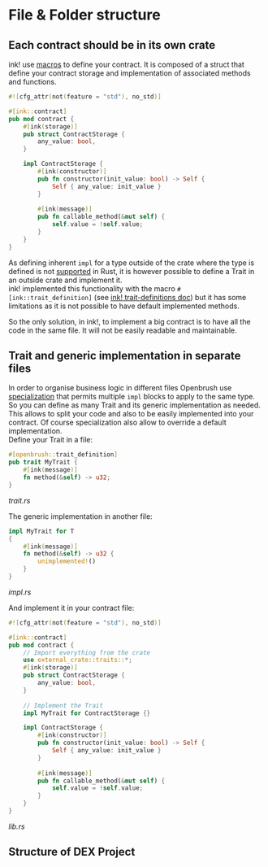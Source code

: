 # File & Folder structure

## Each contract should be in its own crate

ink! use [macros](https://use.ink/macros-attributes) to define your contract. It is composed of a struct that define your contract storage and implementation of associated methods and functions.

```rust
#![cfg_attr(not(feature = "std"), no_std)]

#[ink::contract]
pub mod contract {
    #[ink(storage)]
    pub struct ContractStorage {
        any_value: bool,
    }

    impl ContractStorage {
        #[ink(constructor)]
        pub fn constructor(init_value: bool) -> Self {
            Self { any_value: init_value }
        }
        
        #[ink(message)]
        pub fn callable_method(&mut self) {
            self.value = !self.value;
        }
    }
}
```

As defining inherent `impl` for a type outside of the crate where the type is defined is not [supported](https://doc.rust-lang.org/error_codes/E0116.html) in Rust, it is however possible to define a Trait in an outside crate and implement it.   
ink! implemented this functionality with the macro `#[ink::trait_definition]` (see [ink! trait-definitions doc](https://use.ink/basics/trait-definitions/)) but it has some limitations as it is not possible to have default implemented methods.  

So the only solution, in ink!, to implement a big contract is to have all the code in the same file. It will not be easily readable and maintainable.

## Trait and generic implementation in separate files

In order to organise business logic in different files Openbrush use [specialization](https://github.com/rust-lang/rfcs/pull/1210) that permits multiple `impl` blocks to apply to the same type.  
So you can define as many Trait and its generic implementation as needed. This allows to split your code and also to be easily implemented into your contract. Of course specialization also allow to override a default implementation.   
Define your Trait in a file:
```rust
#[openbrush::trait_definition]
pub trait MyTrait {
    #[ink(message)]
    fn method(&self) -> u32;
}
```
*trait.rs*

The generic implementation in another file:
```rust
impl MyTrait for T
{
    #[ink(message)]
    fn method(&self) -> u32 {
        unimplemented!()
    }
}
```
*impl.rs*

And implement it in your contract file:
```rust
#![cfg_attr(not(feature = "std"), no_std)]

#[ink::contract]
pub mod contract {
    // Import everything from the crate
    use external_crate::traits::*;
    #[ink(storage)]
    pub struct ContractStorage {
        any_value: bool,
    }
    
    // Implement the Trait
    impl MyTrait for ContractStorage {}

    impl ContractStorage {
        #[ink(constructor)]
        pub fn constructor(init_value: bool) -> Self {
            Self { any_value: init_value }
        }
        
        #[ink(message)]
        pub fn callable_method(&mut self) {
            self.value = !self.value;
        }
    }
}
```
*lib.rs*

## Structure of DEX Project